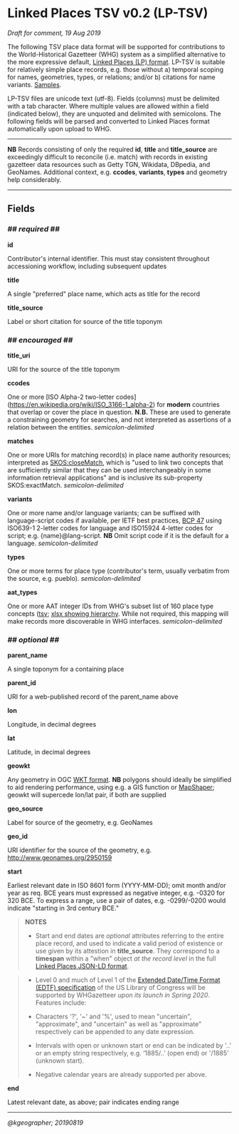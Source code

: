 # Linked Places TSV v0.2 (LP-TSV)

_Draft for comment, 19 Aug 2019_

The following TSV place data format will be supported for contributions to the World-Historical Gazetteer (WHG) system as a simplified alternative to the more expressive default, [Linked Places (LP) format](README.md). LP-TSV is suitable for relatively simple place records, e.g. those without a) temporal scoping for names, geometries, types, or relations; and/or b) citations for name variants. [Samples](tsv_examples_0.2.md).

LP-TSV files are unicode text (utf-8). Fields (columns) must be delimited with a tab character. Where multiple values are allowed within a field (indicated below), they are unquoted and delimited with semicolons. The following fields will be parsed and converted to Linked Places format automatically upon upload to WHG.

-----
**NB** Records consisting of only the required __id__, __title__ and __title_source__ are exceedingly difficult to reconcile (i.e. match) with records in existing gazetteer data resources such as Getty TGN, Wikidata, DBpedia, and GeoNames. Additional context, e.g. **ccodes**, **variants**,  **types** and geometry help considerably.

-----

## Fields

### _## required ##_
**id**
	
Contributor's internal identifier. This must stay consistent throughout accessioning workflow, including subsequent updates

**title**

A single "preferred" place name, which acts as title for the record

**title\_source**

Label or short citation for source of the title toponym

### _## encouraged ##_
**title\_uri**

URI for the source of the title toponym

**ccodes**

One or more [ISO Alpha-2 two-letter codes] (https://en.wikipedia.org/wiki/ISO_3166-1_alpha-2) for **modern** countries that overlap or cover the place in question. **N.B.** These are used to generate a constraining geometry for searches, and not interpreted as assertions of a relation between the entities.  _semicolon-delimited_

**matches**

One or more URIs for matching record(s) in place name authority resources; interpreted as [SKOS:closeMatch](https://www.w3.org/TR/2009/REC-skos-reference-20090818/#L4858), which is "used to link two concepts that are sufficiently similar that they can be used interchangeably in some information retrieval applications" and is inclusive its sub-property SKOS:exactMatch. _semicolon-delimited_

**variants**

One or more name and/or language variants; can be suffixed with language-script codes if available, per IETF best practices, [BCP 47](https://www.rfc-editor.org/rfc/bcp/bcp47.txt) using ISO639-1 2-letter codes for language and ISO15924 4-letter codes for script; e.g. {name}@lang-script. **NB** Omit script code if it is the default for a language. _semicolon-delimited_

**types**

One or more terms for place type (contributor's term, usually verbatim from the source, e.g. pueblo). _semicolon-delimited_


**aat_types**		

One or more AAT integer IDs from WHG's subset list of 160 place type concepts ([tsv](aat_whg-subset.tsv); [xlsx showing hierarchy](aat_whg-subset.xlsx). While not required, this mapping will make records more discoverable in WHG interfaces. _semicolon-delimited_


### _## optional ##_

**parent_name**

A single toponym for a containing place

**parent_id**

URI for a web-published record of the parent_name above

**lon**				

Longitude, in decimal degrees

**lat**

Latitude, in decimal degrees

**geowkt**

Any geometry in OGC [WKT format](https://en.wikipedia.org/wiki/Well-known_text_representation_of_geometry). **NB** polygons should ideally be simplified to aid rendering performance, using e.g. a GIS function or [MapShaper](https://mapshaper.org/); geowkt will supercede lon/lat pair, if both are supplied

**geo_source**

Label for source of the geometry, e.g. GeoNames

**geo_id**

URI identifier for the source of the geometry, e.g.  http://www.geonames.org/2950159

**start**

Earliest relevant date in ISO 8601 form (YYYY-MM-DD); omit month and/or year as req. BCE years must expressed as negative integer, e.g. -0320 for 320 BCE. To express a range, use a pair of dates, e.g. -0299/-0200 would indicate "starting in 3rd century BCE."


>**NOTES**
>
>- Start and end dates are _optional_ attributes referring to the entire place record, and used to indicate a valid period of existence or use given by its attestion in **title_source**. They correspond to a **timespan** within a "when" object _at the record level_ in the full [Linked Places JSON-LD format](https://github.com/LinkedPasts/linked-places).

>- Level 0 and much of Level 1 of the [Extended Date/Time Format (EDTF) specification](https://www.loc.gov/standards/datetime/edtf.html) of the US Library of Congress will be supported by WHGazetteer _upon its launch in Spring 2020_. Features include:
>
>  * Characters '?', '~' and '%', used to mean "uncertain", "approximate", and "uncertain" as well as "approximate" respectively can be appended to any date expression.
>
>  - Intervals with open or unknown start or end can be indicated by '..' or an empty string respectively, e.g. ‘1885/..’ (open end) or '/1885' (unknown start).
>
>  - Negative calendar years are already supported per above.


**end**

Latest relevant date, as above; pair indicates ending range

-----
_@kgeographer; 20190819_